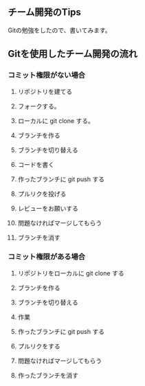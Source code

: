 ## チーム開発のTips

Gitの勉強をしたので、書いてみます。

## Gitを使用したチーム開発の流れ

### コミット権限がない場合

1. リポジトリを建てる

2. フォークする。

3. ローカルに git clone する。

4. ブランチを作る

5. ブランチを切り替える

6. コードを書く

7. 作ったブランチに git push する

8. プルリクを投げる

9. レビューをお願いする

10. 問題なければマージしてもらう

11. ブランチを消す

### コミット権限がある場合

1. リポジトリをローカルに git clone する

2. ブランチを作る

3. ブランチを切り替える

4. 作業

5. 作ったブランチに git push する

6. プルリクをする

7. 問題なければマージしてもらう

8. 作ったブランチを消す
